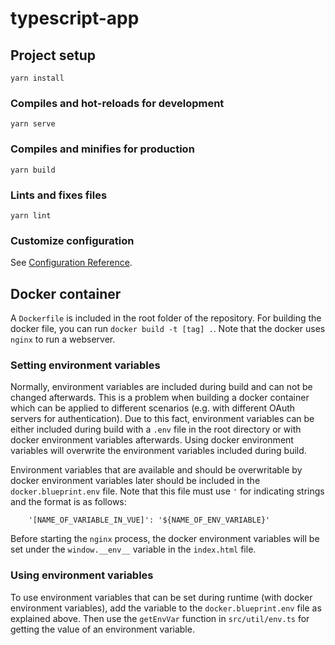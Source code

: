 # typescript-app

## Project setup
```
yarn install
```

### Compiles and hot-reloads for development
```
yarn serve
```

### Compiles and minifies for production
```
yarn build
```

### Lints and fixes files
```
yarn lint
```

### Customize configuration
See [Configuration Reference](https://cli.vuejs.org/config/).

## Docker container

A `Dockerfile` is included in the root folder of the repository. For building the docker file, you can run `docker build -t [tag] .`. Note that the docker uses `nginx` to run a webserver.

### Setting environment variables

Normally, environment variables are included during build and can not be changed afterwards. This is a problem when building a docker container which can be applied to different scenarios (e.g. with different OAuth servers for authentication). Due to this fact, environment variables can be either included during build with a `.env` file in the root directory or with docker environment variables afterwards. Using docker environment variables will overwrite the environment variables included during build.

Environment variables that are available and should be overwritable by docker environment variables later should be included in the `docker.blueprint.env` file. Note that this file must use `'` for indicating strings and the format is as follows:
```
    '[NAME_OF_VARIABLE_IN_VUE]': '${NAME_OF_ENV_VARIABLE}'
```
Before starting the `nginx` process, the docker environment variables will be set under the `window.__env__` variable in the `index.html` file.

### Using environment variables

To use environment variables that can be set during runtime (with docker environment variables), add the variable to the `docker.blueprint.env` file as explained above. Then use the `getEnvVar` function in `src/util/env.ts` for getting the value of an environment variable.
